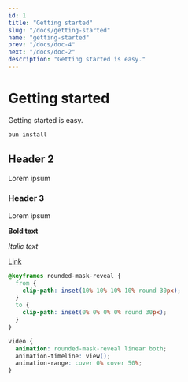 ```yaml
---
id: 1
title: "Getting started"
slug: "/docs/getting-started"
name: "getting-started"
prev: "/docs/doc-4"
next: "/docs/doc-2"
description: "Getting started is easy."
---
```


# Getting started

Getting started is easy.

```bash
bun install
```

## Header 2

Lorem ipsum

### Header 3

Lorem ipsum

**Bold text**

_Italic text_

[Link](https://example.com)

```css
@keyframes rounded-mask-reveal {
  from {
    clip-path: inset(10% 10% 10% 10% round 30px);
  }
  to {
    clip-path: inset(0% 0% 0% 0% round 30px);
  }
}

video {
  animation: rounded-mask-reveal linear both;
  animation-timeline: view();
  animation-range: cover 0% cover 50%;
}
```
